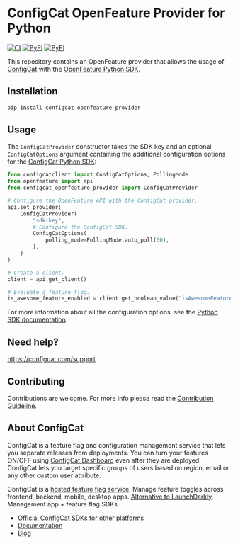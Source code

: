 # ConfigCat OpenFeature Provider for Python

[![CI](https://github.com/configcat/openfeature-python/actions/workflows/ci.yml/badge.svg?branch=master)](https://github.com/configcat/openfeature-python/actions/workflows/ci.yml) 
[![PyPI](https://img.shields.io/pypi/v/configcat-openfeature-provider.svg)](https://pypi.python.org/pypi/configcat-openfeature-provider)
[![PyPI](https://img.shields.io/pypi/pyversions/configcat-openfeature-provider.svg)](https://pypi.python.org/pypi/configcat-openfeature-provider)

This repository contains an OpenFeature provider that allows the usage of [ConfigCat](https://configcat.com) with the [OpenFeature Python SDK](https://github.com/open-feature/python-sdk).

## Installation

```sh
pip install configcat-openfeature-provider
```

## Usage

The `ConfigCatProvider` constructor takes the SDK key and an optional `ConfigCatOptions` argument containing the additional configuration options for the [ConfigCat Python SDK](https://github.com/configcat/python-sdk):

```python
from configcatclient import ConfigCatOptions, PollingMode
from openfeature import api
from configcat_openfeature_provider import ConfigCatProvider

# Configure the OpenFeature API with the ConfigCat provider.
api.set_provider(
    ConfigCatProvider(
        "sdk-key",
        # Configure the ConfigCat SDK.
        ConfigCatOptions(
            polling_mode=PollingMode.auto_poll(60),
        ),
    )
)

# Create a client.
client = api.get_client()

# Evaluate a feature flag.
is_awesome_feature_enabled = client.get_boolean_value("isAwesomeFeatureEnabled", False)
```

For more information about all the configuration options, see the [Python SDK documentation](https://configcat.com/docs/sdk-reference/python/#creating-the-configcat-client).

## Need help?
https://configcat.com/support

## Contributing
Contributions are welcome. For more info please read the [Contribution Guideline](CONTRIBUTING.md).

## About ConfigCat
ConfigCat is a feature flag and configuration management service that lets you separate releases from deployments. You can turn your features ON/OFF using <a href="https://app.configcat.com" target="_blank">ConfigCat Dashboard</a> even after they are deployed. ConfigCat lets you target specific groups of users based on region, email or any other custom user attribute.

ConfigCat is a <a href="https://configcat.com" target="_blank">hosted feature flag service</a>. Manage feature toggles across frontend, backend, mobile, desktop apps. <a href="https://configcat.com" target="_blank">Alternative to LaunchDarkly</a>. Management app + feature flag SDKs.

- [Official ConfigCat SDKs for other platforms](https://github.com/configcat)
- [Documentation](https://configcat.com/docs)
- [Blog](https://configcat.com/blog)
